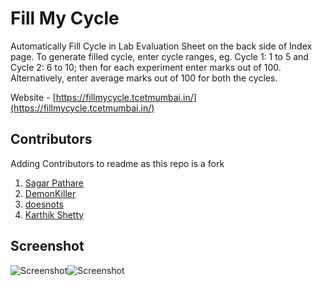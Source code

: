 # Fill My Cycle
Automatically Fill Cycle in Lab Evaluation Sheet on the back side of Index page. To generate filled cycle, enter cycle ranges, eg. Cycle 1: 1 to 5 and Cycle 2: 6 to 10; then for each experiment enter marks out of 100. Alternatively, enter average marks out of 100 for both the cycles.

Website - [https://fillmycycle.tcetmumbai.in/](https://fillmycycle.tcetmumbai.in/)

## Contributors
Adding Contributors to readme as this repo is a fork
1. [Sagar Pathare](https://github.com/sspathare97)
2. [DemonKiller](https://github.com/demonkillerr)
3. [doesnots](https://github.com/doesnots) 
4. [Karthik Shetty](https://github.com/KarthikShetty27)

## Screenshot
<img src="https://gateway.ipfs.io/ipfs/bafkreig4ke42ddqqmwny2elvvfz4gdoio4mapyuhbsrgybnljer6cjmmlq" alt="Screenshot" title="Screenshot">![Screenshot](https://gateway.ipfs.io/ipfs/bafkreig4ke42ddqqmwny2elvvfz4gdoio4mapyuhbsrgybnljer6cjmmlq)
